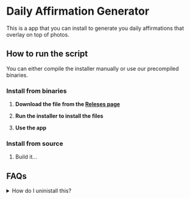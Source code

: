 
# Daily Affirmation Generator
This is a app that you can install to generate you daily affirmations that overlay on top of photos.

## How to run the script
You can either compile the installer manually or use our precompiled binaries.
### Install from binaries
  1. **Download the file from the [Releses page](https://github.com/coolguycoder/Affirmation-Generator/releases/latest)**

  2. **Run the installer to install the files**
  3. **Use the app**

### Install from source
  1. Build it...

## FAQs
<details>
<summary>How do I uninistall this?</summary>
Simple! **You don't...**
</details>
